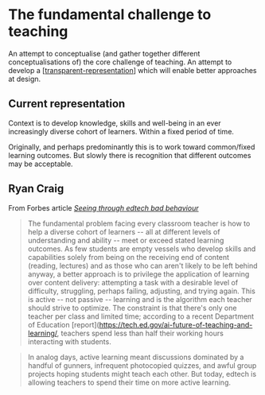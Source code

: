 # The fundamental challenge to teaching



An attempt to conceptualise (and gather together different conceptualisations of) the core challenge of teaching. An attempt to develop a [[transparent-representation]] which will enable better approaches at design.  

## Current representation

Context is to develop knowledge, skills and well-being in an ever increasingly diverse cohort of learners. Within a fixed period of time.

Originally, and perhaps predominantly this is to work toward common/fixed learning outcomes. But slowly there is recognition that different outcomes may be acceptable.




## Ryan Craig

From Forbes article [_Seeing through edtech bad behaviour_](https://www.forbes.com/sites/ryancraig/2023/10/06/seeing-through-edtech-bad-behavior/?sh=4ed2be00333e)

> The fundamental problem facing every classroom teacher is how to help a diverse cohort of learners -- all at different levels of understanding and ability -- meet or exceed stated learning outcomes. As few students are empty vessels who develop skills and capabilities solely from being on the receiving end of content (reading, lectures) and as those who can aren't likely to be left behind anyway, a better approach is to privilege the application of learning over content delivery: attempting a task with a desirable level of difficulty, struggling, perhaps failing, adjusting, and trying again. This is active -- not passive -- learning and is the algorithm each teacher should strive to optimize. The constraint is that there's only one teacher per class and limited time; according to a recent Department of Education [report](https://tech.ed.gov/ai-future-of-teaching-and-learning/, teachers spend less than half their working hours interacting with students.

> In analog days, active learning meant discussions dominated by a handful of gunners, infrequent photocopied quizzes, and awful group projects hoping students might teach each other. But today, edtech is allowing teachers to spend their time on more active learning.


[//begin]: # "Autogenerated link references for markdown compatibility"
[transparent-representation]: ../Representations/transparent-representation "Transparent representation"
[//end]: # "Autogenerated link references"